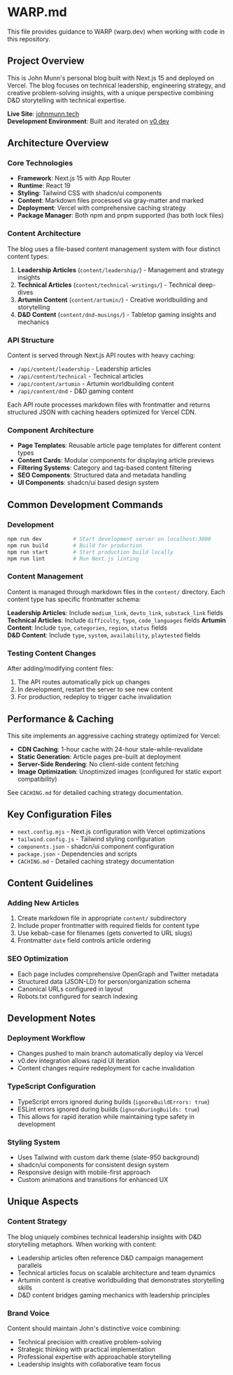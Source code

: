 # WARP.md

This file provides guidance to WARP (warp.dev) when working with code in this repository.

## Project Overview

This is John Munn's personal blog built with Next.js 15 and deployed on Vercel. The blog focuses on technical leadership, engineering strategy, and creative problem-solving insights, with a unique perspective combining D&D storytelling with technical expertise.

**Live Site**: [johnmunn.tech](https://www.johnmunn.tech/)  
**Development Environment**: Built and iterated on [v0.dev](https://v0.dev/chat/projects/lGwKuRHUmZ5)

## Architecture Overview

### Core Technologies
- **Framework**: Next.js 15 with App Router
- **Runtime**: React 19
- **Styling**: Tailwind CSS with shadcn/ui components
- **Content**: Markdown files processed via gray-matter and marked
- **Deployment**: Vercel with comprehensive caching strategy
- **Package Manager**: Both npm and pnpm supported (has both lock files)

### Content Architecture
The blog uses a file-based content management system with four distinct content types:

1. **Leadership Articles** (`content/leadership/`) - Management and strategy insights
2. **Technical Articles** (`content/technical-writings/`) - Technical deep-dives
3. **Artumin Content** (`content/artumin/`) - Creative worldbuilding and storytelling
4. **D&D Content** (`content/dnd-musings/`) - Tabletop gaming insights and mechanics

### API Structure
Content is served through Next.js API routes with heavy caching:
- `/api/content/leadership` - Leadership articles
- `/api/content/technical` - Technical articles  
- `/api/content/artumin` - Artumin worldbuilding content
- `/api/content/dnd` - D&D gaming content

Each API route processes markdown files with frontmatter and returns structured JSON with caching headers optimized for Vercel CDN.

### Component Architecture
- **Page Templates**: Reusable article page templates for different content types
- **Content Cards**: Modular components for displaying article previews
- **Filtering Systems**: Category and tag-based content filtering
- **SEO Components**: Structured data and metadata handling
- **UI Components**: shadcn/ui based design system

## Common Development Commands

### Development
```bash
npm run dev          # Start development server on localhost:3000
npm run build        # Build for production
npm run start        # Start production build locally
npm run lint         # Run Next.js linting
```

### Content Management
Content is managed through markdown files in the `content/` directory. Each content type has specific frontmatter schema:

**Leadership Articles**: Include `medium_link`, `devto_link`, `substack_link` fields
**Technical Articles**: Include `difficulty`, `type`, `code_languages` fields
**Artumin Content**: Include `type`, `categories`, `region`, `status` fields  
**D&D Content**: Include `type`, `system`, `availability`, `playtested` fields

### Testing Content Changes
After adding/modifying content files:
1. The API routes automatically pick up changes
2. In development, restart the server to see new content
3. For production, redeploy to trigger cache invalidation

## Performance & Caching

This site implements an aggressive caching strategy optimized for Vercel:

- **CDN Caching**: 1-hour cache with 24-hour stale-while-revalidate
- **Static Generation**: Article pages pre-built at deployment
- **Server-Side Rendering**: No client-side content fetching
- **Image Optimization**: Unoptimized images (configured for static export compatibility)

See `CACHING.md` for detailed caching strategy documentation.

## Key Configuration Files

- `next.config.mjs` - Next.js configuration with Vercel optimizations
- `tailwind.config.js` - Tailwind styling configuration
- `components.json` - shadcn/ui component configuration
- `package.json` - Dependencies and scripts
- `CACHING.md` - Detailed caching strategy documentation

## Content Guidelines

### Adding New Articles
1. Create markdown file in appropriate `content/` subdirectory
2. Include proper frontmatter with required fields for content type
3. Use kebab-case for filenames (gets converted to URL slugs)
4. Frontmatter `date` field controls article ordering

### SEO Optimization
- Each page includes comprehensive OpenGraph and Twitter metadata
- Structured data (JSON-LD) for person/organization schema
- Canonical URLs configured in layout
- Robots.txt configured for search indexing

## Development Notes

### Deployment Workflow
- Changes pushed to main branch automatically deploy via Vercel
- v0.dev integration allows rapid UI iteration
- Content changes require redeployment for cache invalidation

### TypeScript Configuration
- TypeScript errors ignored during builds (`ignoreBuildErrors: true`)
- ESLint errors ignored during builds (`ignoreDuringBuilds: true`)
- This allows for rapid iteration while maintaining type safety in development

### Styling System
- Uses Tailwind with custom dark theme (slate-950 background)
- shadcn/ui components for consistent design system
- Responsive design with mobile-first approach
- Custom animations and transitions for enhanced UX

## Unique Aspects

### Content Strategy
The blog uniquely combines technical leadership insights with D&D storytelling metaphors. When working with content:
- Leadership articles often reference D&D campaign management parallels
- Technical articles focus on scalable architecture and team dynamics
- Artumin content is creative worldbuilding that demonstrates storytelling skills
- D&D content bridges gaming mechanics with leadership principles

### Brand Voice
Content should maintain John's distinctive voice combining:
- Technical precision with creative problem-solving
- Strategic thinking with practical implementation
- Professional expertise with approachable storytelling
- Leadership insights with collaborative team focus